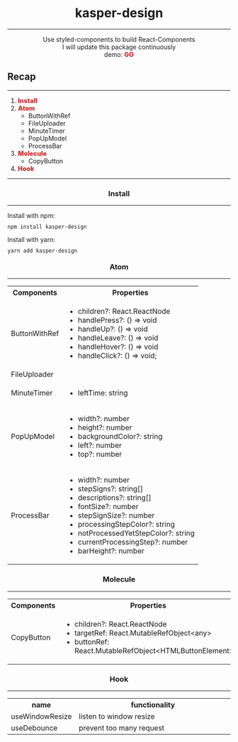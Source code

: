 <h1><center>kasper-design</center></h1>
<hr />
<center>Use styled-components to build React-Components</center>
<center>I will update this package continuously</center>
<center>demo: 
<a href="https://neko12377.github.io/kasper-design/?path=/story/components-buttonwithref--basic" style="color: #cb3837; text-decoration: none; font-weight: 900">
GO</a> 
</center>
<h2>Recap</h2>
<hr />
<ol start="1">
<li><a href="#install" style="color: #cb3837; text-decoration: none; font-weight: 900">Install</a></li>
<li><a href="#atom" style="color: #cb3837; text-decoration: none; font-weight: 900">Atom</a>
<ul>
<li>ButtonWithRef</li>
<li>FileUploader</li>
<li>MinuteTimer</li>
<li>PopUpModel</li>
<li>ProcessBar</li>
</ul>
</li>
<li><a href="#molecule" style="color: #cb3837; text-decoration: none; font-weight: 900">Molecule</a>
<ul>
<li>
CopyButton
</li>
</ul>
</li>
<li><a href="#hook" style="color: #cb3837; text-decoration: none; font-weight: 900">Hook</a></li>
</ol>
<hr />
<h3 id="install"><center>Install</center></h3>
<hr />
<div style="height: 10px">Install with npm:</div>
<br />
<div style="height: 10px">
<code>npm install kasper-design</code>
</div>
<br />
<div style="height: 10px">Install with yarn:</div>
<br />
<div style="height: 10px">
<code>yarn add kasper-design</code>
</div>
<h3 id="atom"><center>Atom</center></h3>
<hr />
<table>
<tr>
<th>Components</th>
<th>Properties</th>
</tr>
<tr>
<td>ButtonWithRef</td>
<td>
<ul>
<li>children?: React.ReactNode</li>
<li>handlePress?: () => void</li>
<li>handleUp?: () => void</li>
<li>handleLeave?: () => void</li>
<li>handleHover?: () => void</li>
<li>handleClick?: () => void;</li>
</ul>
</td>
</tr>
<tr>
<td>FileUploader</td>
<td></td>
</tr>
<tr>
<td>MinuteTimer</td>
<td>
<ul>
<li>leftTime: string</li>
</ul>
</td>
</tr>
<tr>
<td>PopUpModel</td>
<td>
<ul>
<li>width?: number</li>
<li>height?: number</li>
<li>backgroundColor?: string</li>
<li>left?: number</li>
<li>top?: number</li>
</ul>
</td>
</tr>
<tr>
<td>ProcessBar</td>
<td>
<ul>
<li>width?: number</li>
<li>stepSigns?: string[]</li>
<li>descriptions?: string[]</li>
<li>fontSize?: number</li>
<li>stepSignSize?: number</li>
<li>processingStepColor?: string</li>
<li>notProcessedYetStepColor?: string</li>
<li>currentProcessingStep?: number</li>
<li>barHeight?: number</li>
</ul>
</td>
</tr>
</table>
<h3 id="molecule"><center>Molecule</center></h3>
<hr />
<table>
<tr>
<th>Components</th>
<th>Properties</th>
</tr>
<tr>
<td>CopyButton</td>
<td>
<ul>
<li>children?: React.ReactNode</li>
<li>targetRef: React.MutableRefObject&#60any&#62</li>
<li>buttonRef: React.MutableRefObject&#60HTMLButtonElement&#62</li>
</ul>
</td>
</tr>
</table>
<h3 id="hook"><center>Hook</center></h3>
<hr />
<table style="width: 100%">
<tr style="width: 100%">
<th style="width: 30%">name</th>
<th style="width: 70%">functionality</th>
</tr>
<tr>
<td>useWindowResize</td>
<td>listen to window resize</td>
</tr>
<tr>
<td>useDebounce</td>
<td>prevent too many request</td>
</tr>
</table>